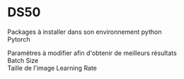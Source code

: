 # DS50
Packages à installer dans son environnement python  
Pytorch

Paramètres à modifier afin d'obtenir de meilleurs résultats  
Batch Size  
Taille de l'image 
Learning Rate  
